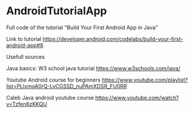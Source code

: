 # AndroidTutorialApp
Full code of the tutorial "Build Your First Android App in Java"

Link to tutorial
https://developer.android.com/codelabs/build-your-first-android-app#8


Usefull sources

Java basics: W3 school  java tutorial
https://www.w3schools.com/java/


Youtube Android course for beginners
https://www.youtube.com/playlist?list=PLlxmoA0rQ-LyCGSSD_nuPAmXDSR_FU0RR

Caleb Java android youtube course
https://www.youtube.com/watch?v=Tzfen6zKKQU

